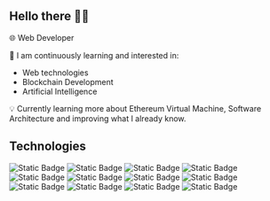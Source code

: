 ## Hello there 👋🏽

🌐 Web Developer

🌱 I am continuously learning and interested in:

- Web technologies
- Blockchain Development
- Artificial Intelligence 

💡 Currently learning more about Ethereum Virtual Machine, Software Architecture and improving what I already know.

 ## Technologies
![Static Badge](https://img.shields.io/badge/JavaScript-black?style=for-the-badge&logo=javascript)
![Static Badge](https://img.shields.io/badge/TypeScript-black?style=for-the-badge&logo=typescript)
![Static Badge](https://img.shields.io/badge/React.js-black?style=for-the-badge&logo=React)
![Static Badge](https://img.shields.io/badge/Next.js-black?style=for-the-badge&logo=next.js)
![Static Badge](https://img.shields.io/badge/node.js-black?style=for-the-badge&logo=nodedotjs)
![Static Badge](https://img.shields.io/badge/Nest.js-black?style=for-the-badge&logo=nestjs)
![Static Badge](https://img.shields.io/badge/express.js-black?style=for-the-badge&logo=express)
![Static Badge](https://img.shields.io/badge/MySQL-black?style=for-the-badge&logo=mysql)
![Static Badge](https://img.shields.io/badge/PostgreSQL-black?style=for-the-badge&logo=postgresql)
![Static Badge](https://img.shields.io/badge/Prisma-black?style=for-the-badge&logo=prisma&logoColor=white)
![Static Badge](https://img.shields.io/badge/Linux-black?style=for-the-badge&logo=linux&logoColor=white)
![Static Badge](https://img.shields.io/badge/Tailwind-black?style=for-the-badge&logo=tailwindcss)

